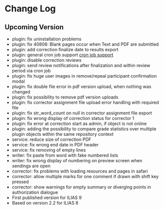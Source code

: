 # Change Log

## Upcoming Version
- plugin: fix uninstallation problems
- plugin: fix 40808: Blank pages occur when Text and PDF are submitted
- plugin: add correction finalize date to results export
- plugin: general cron job support [cron job support](https://github.com/EDUTIEK/LongEssayAssessmentCron/)
- plugin: disable correction reviews
- plugin: send review notifications after finalization and within review period via cron job
- plugin: fix huge user images in remove/repeal participant confirmation modal
- plugin: fix double file error in pdf version upload, when nothing was changed
- plugin: fix possibility to remove pdf version uploads
- plugin: fix corrector assignment file upload error handling with required file
- plugin: fix str_word_count on null in corrector assignment file export
- plugin: fix wrong display of correction status for corrector 1
- plugin: fix error at correction start as admin, if object is not online
- plugin: adding the possibility to compare grade statistics over multiple plugin objects within the same repository context
- service: reduce size of correction PDF
- service: fix wrong end date in PDF header
- service: fix removing of empty lines
- writer: fix paste from word with fake numbered lists
- writer: fix wrong display of numbering on preview screen when sendings are open
- corrector: fix problems with loading resources and pages in safari
- corrector: allow multiple marks for one comment if drawn with shift key pressed
- corrector: show warnings for empty summary or diverging points in authorization dialogue
- First published version for ILIAS 9
- Based on version 2.2 for ILIAS 8